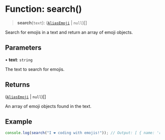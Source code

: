 # Function: search()

> **search**(`text`): ([`AliasEmoji`](./src/packages/emoji/type/AliasEmoji.md) \| `null`)[]

Search for emojis in a text and return an array of emoji objects.

## Parameters

• **text**: `string`

The text to search for emojis.

## Returns

([`AliasEmoji`](./src/packages/emoji/type/AliasEmoji.md) \| `null`)[]

An array of emoji objects found in the text.

## Example

```javascript
console.log(search("I ❤️ coding with emojis!")); // Output: [ { name: 'red heart', alias: ':heart:', ... }, ... ]
```
